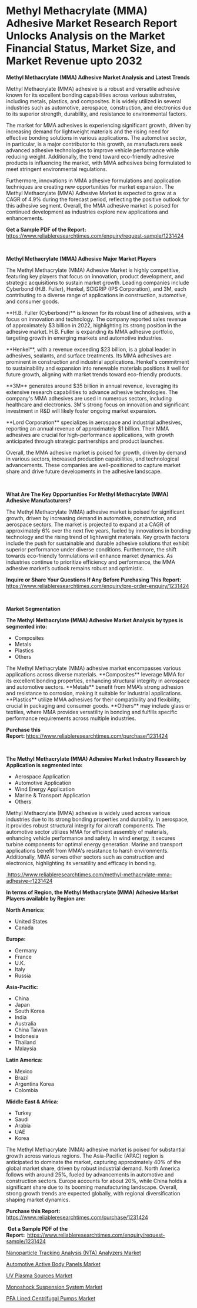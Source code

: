 <p><h1>Methyl Methacrylate (MMA) Adhesive Market Research Report Unlocks Analysis on the Market Financial Status, Market Size, and Market Revenue upto 2032</h1></p><p><strong>Methyl Methacrylate (MMA) Adhesive Market Analysis and Latest Trends</strong></p>
<p><p>Methyl Methacrylate (MMA) adhesive is a robust and versatile adhesive known for its excellent bonding capabilities across various substrates, including metals, plastics, and composites. It is widely utilized in several industries such as automotive, aerospace, construction, and electronics due to its superior strength, durability, and resistance to environmental factors.</p><p>The market for MMA adhesives is experiencing significant growth, driven by increasing demand for lightweight materials and the rising need for effective bonding solutions in various applications. The automotive sector, in particular, is a major contributor to this growth, as manufacturers seek advanced adhesive technologies to improve vehicle performance while reducing weight. Additionally, the trend toward eco-friendly adhesive products is influencing the market, with MMA adhesives being formulated to meet stringent environmental regulations.</p><p>Furthermore, innovations in MMA adhesive formulations and application techniques are creating new opportunities for market expansion. The Methyl Methacrylate (MMA) Adhesive Market is expected to grow at a CAGR of 4.9% during the forecast period, reflecting the positive outlook for this adhesive segment. Overall, the MMA adhesive market is poised for continued development as industries explore new applications and enhancements.</p></p>
<p><strong>Get a Sample PDF of the Report:&nbsp;</strong> <a href="https://www.reliableresearchtimes.com/enquiry/request-sample/1231424?utm_campaign=2175&utm_medium=2&utm_source=Github&utm_content=ia&utm_term=02022025&utm_id=methyl-methacrylate-mma-adhesive">https://www.reliableresearchtimes.com/enquiry/request-sample/1231424</a></p>
<p>&nbsp;</p>
<p><strong>Methyl Methacrylate (MMA) Adhesive Major Market Players</strong></p>
<p><p>The Methyl Methacrylate (MMA) Adhesive Market is highly competitive, featuring key players that focus on innovation, product development, and strategic acquisitions to sustain market growth. Leading companies include Cyberbond (H.B. Fuller), Henkel, SCIGRIP (IPS Corporation), and 3M, each contributing to a diverse range of applications in construction, automotive, and consumer goods.</p><p>**H.B. Fuller (Cyberbond)** is known for its robust line of adhesives, with a focus on innovation and technology. The company reported sales revenue of approximately $3 billion in 2022, highlighting its strong position in the adhesive market. H.B. Fuller is expanding its MMA adhesive portfolio, targeting growth in emerging markets and automotive industries.</p><p>**Henkel**, with a revenue exceeding $23 billion, is a global leader in adhesives, sealants, and surface treatments. Its MMA adhesives are prominent in construction and industrial applications. Henkel's commitment to sustainability and expansion into renewable materials positions it well for future growth, aligning with market trends toward eco-friendly products.</p><p>**3M** generates around $35 billion in annual revenue, leveraging its extensive research capabilities to advance adhesive technologies. The company's MMA adhesives are used in numerous sectors, including healthcare and electronics. 3M's strong focus on innovation and significant investment in R&D will likely foster ongoing market expansion.</p><p>**Lord Corporation** specializes in aerospace and industrial adhesives, reporting an annual revenue of approximately $1 billion. Their MMA adhesives are crucial for high-performance applications, with growth anticipated through strategic partnerships and product launches.</p><p>Overall, the MMA adhesive market is poised for growth, driven by demand in various sectors, increased production capabilities, and technological advancements. These companies are well-positioned to capture market share and drive future developments in the adhesive landscape.</p></p>
<p>&nbsp;</p>
<p><strong>What Are The Key Opportunities For Methyl Methacrylate (MMA) Adhesive Manufacturers?</strong></p>
<p><p>The Methyl Methacrylate (MMA) adhesive market is poised for significant growth, driven by increasing demand in automotive, construction, and aerospace sectors. The market is projected to expand at a CAGR of approximately 6% over the next five years, fueled by innovations in bonding technology and the rising trend of lightweight materials. Key growth factors include the push for sustainable and durable adhesive solutions that exhibit superior performance under diverse conditions. Furthermore, the shift towards eco-friendly formulations will enhance market dynamics. As industries continue to prioritize efficiency and performance, the MMA adhesive market’s outlook remains robust and optimistic.</p></p>
<p><strong>Inquire or Share Your Questions If Any Before Purchasing This Report:</strong> <a href="https://www.reliableresearchtimes.com/enquiry/pre-order-enquiry/1231424?utm_campaign=2175&utm_medium=2&utm_source=Github&utm_content=ia&utm_term=02022025&utm_id=methyl-methacrylate-mma-adhesive">https://www.reliableresearchtimes.com/enquiry/pre-order-enquiry/1231424</a></p>
<p>&nbsp;</p>
<p><strong>Market Segmentation</strong></p>
<p><strong>The Methyl Methacrylate (MMA) Adhesive Market Analysis by types is segmented into:</strong></p>
<p><ul><li>Composites</li><li>Metals</li><li>Plastics</li><li>Others</li></ul></p>
<p><p>The Methyl Methacrylate (MMA) adhesive market encompasses various applications across diverse materials. **Composites** leverage MMA for its excellent bonding properties, enhancing structural integrity in aerospace and automotive sectors. **Metals** benefit from MMA’s strong adhesion and resistance to corrosion, making it suitable for industrial applications. **Plastics** utilize MMA adhesives for their compatibility and flexibility, crucial in packaging and consumer goods. **Others** may include glass or textiles, where MMA provides versatility in bonding and fulfills specific performance requirements across multiple industries.</p></p>
<p><strong>Purchase this Report:&nbsp;</strong><a href="https://www.reliableresearchtimes.com/purchase/1231424?utm_campaign=2175&utm_medium=2&utm_source=Github&utm_content=ia&utm_term=02022025&utm_id=methyl-methacrylate-mma-adhesive">https://www.reliableresearchtimes.com/purchase/1231424</a></p>
<p>&nbsp;</p>
<p><strong>The Methyl Methacrylate (MMA) Adhesive Market Industry Research by Application is segmented into:</strong></p>
<p><ul><li>Aerospace Application</li><li>Automotive Application</li><li>Wind Energy Application</li><li>Marine & Transport Application</li><li>Others</li></ul></p>
<p><p>Methyl Methacrylate (MMA) adhesive is widely used across various industries due to its strong bonding properties and durability. In aerospace, it provides robust structural integrity for aircraft components. The automotive sector utilizes MMA for efficient assembly of materials, enhancing vehicle performance and safety. In wind energy, it secures turbine components for optimal energy generation. Marine and transport applications benefit from MMA's resistance to harsh environments. Additionally, MMA serves other sectors such as construction and electronics, highlighting its versatility and efficacy in bonding.</p></p>
<p><a href="https://www.reliableresearchtimes.com/methyl-methacrylate-mma-adhesive-r1231424?utm_campaign=2175&utm_medium=2&utm_source=Github&utm_content=ia&utm_term=02022025&utm_id=methyl-methacrylate-mma-adhesive">&nbsp;https://www.reliableresearchtimes.com/methyl-methacrylate-mma-adhesive-r1231424</a></p>
<p><strong>In terms of Region, the Methyl Methacrylate (MMA) Adhesive Market Players available by Region are:</strong></p>
<p>
    <p> <strong> North America: </strong>
        <ul>
            <li>United States</li>
            <li>Canada</li>
        </ul>
        </p> 
    <p> <strong> Europe: </strong>
        <ul>
            <li>Germany</li>
            <li>France</li>
            <li>U.K.</li>
            <li>Italy</li>
            <li>Russia</li>
        </ul>
        </p> 
    <p> <strong> Asia-Pacific: </strong>
        <ul>
            <li>China</li>
            <li>Japan</li>
            <li>South Korea</li>
            <li>India</li>
            <li>Australia</li>
            <li>China Taiwan</li>
            <li>Indonesia</li>
            <li>Thailand</li>
            <li>Malaysia</li>
        </ul>
        </p> 
    <p> <strong> Latin America: </strong>
        <ul>
            <li>Mexico</li>
            <li>Brazil</li>
            <li>Argentina Korea</li>
            <li>Colombia</li>
        </ul>
        </p> 
    <p> <strong> Middle East & Africa: </strong>
        <ul>
            <li>Turkey</li>
            <li>Saudi</li>
            <li>Arabia</li>
            <li>UAE</li>
            <li>Korea</li>
        </ul>
    </p>
    </p>
<p><p>The Methyl Methacrylate (MMA) adhesive market is poised for substantial growth across various regions. The Asia-Pacific (APAC) region is anticipated to dominate the market, capturing approximately 40% of the global market share, driven by robust industrial demand. North America follows with around 25%, fueled by advancements in automotive and construction sectors. Europe accounts for about 20%, while China holds a significant share due to its booming manufacturing landscape. Overall, strong growth trends are expected globally, with regional diversification shaping market dynamics.</p></p>
<p><strong>Purchase this Report: </strong><a href="https://www.reliableresearchtimes.com/purchase/1231424?utm_campaign=2175&utm_medium=2&utm_source=Github&utm_content=ia&utm_term=02022025&utm_id=methyl-methacrylate-mma-adhesive">https://www.reliableresearchtimes.com/purchase/1231424</a></p>
<p>&nbsp;<strong>Get a Sample PDF of the Report:&nbsp;&nbsp;</strong><a href="https://www.reliableresearchtimes.com/enquiry/request-sample/1231424?utm_campaign=2175&utm_medium=2&utm_source=Github&utm_content=ia&utm_term=02022025&utm_id=methyl-methacrylate-mma-adhesive">https://www.reliableresearchtimes.com/enquiry/request-sample/1231424</a></p>
<p><strong></strong></p>
<p><p><a href="https://www.linkedin.com/pulse/comprehend-nanoparticle-tracking-analysis-nta-analyzers-axpxf?utm_campaign=2175&utm_medium=2&utm_source=Github&utm_content=ia&utm_term=02022025&utm_id=methyl-methacrylate-mma-adhesive">Nanoparticle Tracking Analysis (NTA) Analyzers Market</a></p><p><a href="https://www.linkedin.com/pulse/significant-competition-expected-automotive-active-body-ct0ef?utm_campaign=2175&utm_medium=2&utm_source=Github&utm_content=ia&utm_term=02022025&utm_id=methyl-methacrylate-mma-adhesive">Automotive Active Body Panels Market</a></p><p><a href="https://www.linkedin.com/pulse/market-demand-revenue-uv-plasma-sources-industry-from-2025-e2ykf?utm_campaign=2175&utm_medium=2&utm_source=Github&utm_content=ia&utm_term=02022025&utm_id=methyl-methacrylate-mma-adhesive">UV Plasma Sources Market</a></p><p><a href="https://www.linkedin.com/pulse/how-monoshock-suspension-system-market-expectd-grow-124-gsydf?utm_campaign=2175&utm_medium=2&utm_source=Github&utm_content=ia&utm_term=02022025&utm_id=methyl-methacrylate-mma-adhesive">Monoshock Suspension System Market</a></p><p><a href="https://www.linkedin.com/pulse/industry-strategies-opportunities-pfa-lined-centrifugal-sxdff?utm_campaign=2175&utm_medium=2&utm_source=Github&utm_content=ia&utm_term=02022025&utm_id=methyl-methacrylate-mma-adhesive">PFA Lined Centrifugal Pumps Market</a></p></p>